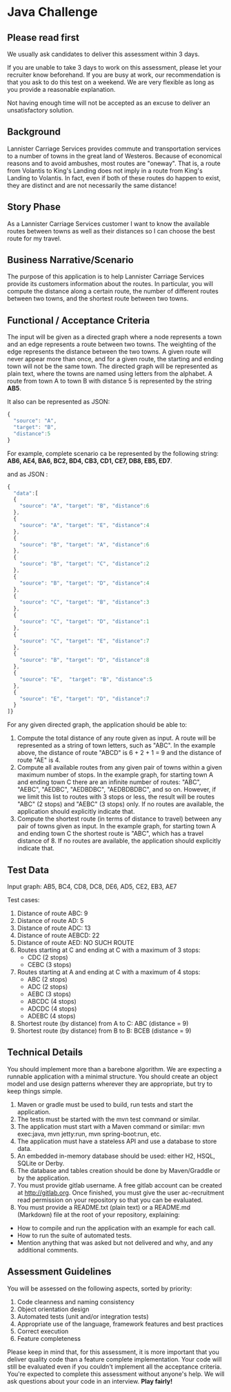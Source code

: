 # Java Challenge


## Please read first 


We usually ask candidates to deliver this assessment within 3 days.

If you are unable to take 3 days to work on this assessment, please let your recruiter know
beforehand. If you are busy at work, our recommendation is that you ask to do this test on a
weekend. We are very flexible as long as you provide a reasonable explanation.
  
  Not having enough time will not be accepted as an excuse to deliver an unsatisfactory solution.
  
  
  ## Background
  
  
Lannister Carriage Services provides commute and transportation services to a number of
towns in the great land of Westeros. Because of economical reasons and to avoid ambushes,
most routes are "oneway".
That is, a route from Volantis to King's Landing does not imply in a
route from King's Landing to Volantis. In fact, even if both of these routes do happen to exist,
they are distinct and are not necessarily the same distance!


## Story Phase


As a Lannister Carriage Services customer I want to know the available routes between towns
as well as their distances so I can choose the best route for my travel.


## Business Narrative/Scenario

The purpose of this application is to help Lannister Carriage Services provide its customers
information about the routes. In particular, you will compute the distance along a certain route,
the number of different routes between two towns, and the shortest route between two towns.


## Functional / Acceptance Criteria

The input will be given as a directed graph where a node represents a town and an edge represents a route between two towns. The weighting of the edge represents the distance between the two towns. A given route will never appear more than once, and for a given route, the starting and ending town will not be the same town.
The directed graph will be represented as plain text, where the towns are named using letters from the alphabet. A route from town A to town B with distance 5 is represented by the string **AB5**.

It also can be represented as JSON:

```javascript
{ 
  "source": "A",
  "target": "B",
  "distance":5
}
```

For example, complete scenario ca be represented by the following string:
**AB6, AE4, BA6, BC2, BD4, CB3, CD1, CE7, DB8, EB5, ED7**.


and as JSON :

```javascript
{
  "data":[
  { 
    "source": "A", "target": "B", "distance":6
  },
  { 
    "source": "A", "target": "E", "distance":4
  },
  { 
    "source": "B", "target": "A", "distance":6
  },
  { 
    "source": "B", "target": "C", "distance":2
  },
  { 
    "source": "B", "target": "D", "distance":4
  },
  { 
    "source": "C", "target": "B", "distance":3
  },
  { 
    "source": "C", "target": "D", "distance":1
  },
  { 
    "source": "C", "target": "E", "distance":7
  },
  { 
    "source": "B", "target": "D", "distance":8
  },
  { 
    "source": "E",  "target": "B", "distance":5
  },
  { 
    "source": "E", "target": "D", "distance":7
  }
]}
```

  
  For any given directed graph, the application should be able to:
1. Compute the total distance of any route given as input. A route will be represented as a
string of town letters, such as "ABC".
In the example above, the distance of route
"ABCD"
is 6 + 2 + 1 = 9 and the distance of route "AE"
is 4.
2. Compute all available routes from any given pair of towns within a given maximum number
of stops. In the example graph, for starting town A and ending town C there are an infinite
number of routes: "ABC",
"AEBC",
"AEDBC",
"AEDBDBC",
"AEDBDBDBC",
and so on. However, if we limit this list to routes with 3 stops or
less, the result will be routes "ABC"
(2 stops) and "AEBC"
(3 stops) only. If no routes
are available, the application should explicitly indicate that.
3. Compute the shortest route (in terms of distance to travel) between any pair of towns given
as input. In the example graph, for starting town A and ending town C the shortest route is
"ABC",
which has a travel distance of 8. If no routes are available, the application should
explicitly indicate that.

## Test Data

Input graph:
AB5, BC4, CD8, DC8, DE6, AD5, CE2, EB3, AE7

Test cases:
1. Distance of route ABC: 9
2. Distance of route AD: 5
3. Distance of route ADC: 13
4. Distance of route AEBCD: 22
5. Distance of route AED: NO SUCH ROUTE
6. Routes starting at C and ending at C with a maximum of 3 stops: 
	- CDC  (2 stops)
	- CEBC (3 stops)
7. Routes starting at A and ending at C with a maximum of 4 stops:
	- ABC   (2 stops)
	- ADC   (2 stops)
	- AEBC  (3 stops)
	- ABCDC (4 stops)
	- ADCDC (4 stops)
	- ADEBC (4 stops)
8. Shortest route (by distance) from A to C: ABC  (distance = 9)
9. Shortest route (by distance) from B to B: BCEB (distance = 9)


## Technical Details


You should implement more than a barebone algorithm. We are expecting a runnable application with a minimal structure. You should create an object model and use design patterns wherever they are appropriate, but try to keep things simple.

1) Maven or gradle must be used to build, run tests and start the application. 
2) The tests must be started with the mvn test command or similar. 
3) The application must start with a Maven command or similar: mvn exec:java, mvn jetty:run, mvn spring-boot:run, etc. 
4) The application must have a stateless API and use a database to store data. 
5) An embedded in-memory database should be used: either H2, HSQL, SQLite or Derby. 
6) The database and tables creation should be done by Maven/Graddle or by the application. 
7) You must provide gitlab username. A free gitlab account can be created at http://gitlab.org. Once finished, you must give the user ac-recruitment read permission on your repository so that you can be evaluated. 
8) You must provide a README.txt (plain text) or a README.md (Markdown) file at the root of your repository, explaining: 
- How to compile and run the application with an example for each call. 
- How to run the suite of automated tests. 
- Mention anything that was asked but not delivered and why, and any additional comments.

## Assessment Guidelines

You will be assessed on the following aspects, sorted by priority:
1. Code cleanness and naming consistency
2. Object orientation design
3. Automated tests (unit and/or integration tests)
4. Appropriate use of the language, framework features and best practices
5. Correct execution
6. Feature completeness

Please keep in mind that, for this assessment, it is more important that you deliver quality code than a feature complete implementation. Your code will still be evaluated even if you couldn't implement all the acceptance criteria.
You're expected to complete this assessment without anyone's help. We will ask questions about your code in an interview. **Play fairly!**

